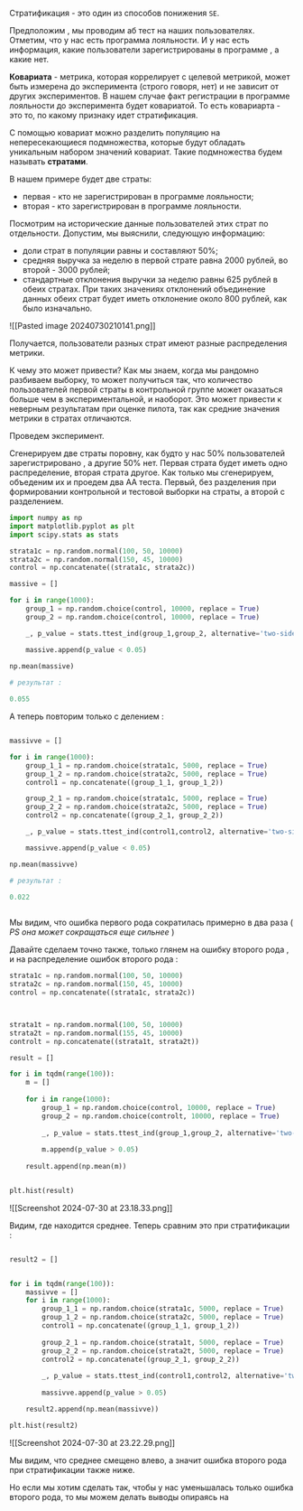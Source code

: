 Стратификация - это один из способов понижения `SE`.

Предположим , мы проводим аб тест на наших пользователях. Отметим, что у нас есть программа лояльности. И у нас есть информация, какие пользователи зарегистрированы в программе , а какие нет. 

**Ковариата** - метрика, которая коррелирует с целевой метрикой, может быть измерена до эксперимента (строго говоря, нет) и не зависит от других экспериментов. В нашем случае факт регистрации в программе лояльности до эксперимента будет ковариатой. То есть ковариарта - это то, по какому признаку идет стратификация. 

С помощью ковариат можно разделить популяцию на непересекающиеся подмножества, которые будут обладать уникальным набором значений ковариат. Такие подмножества будем называть **стратами**.

В нашем примере будет две страты:

- первая - кто не зарегистрирован в программе лояльности;
- вторая - кто зарегистрирован в программе лояльности.

Посмотрим на исторические данные пользователей этих страт по отдельности. Допустим, мы выяснили, следующую информацию:

- доли страт в популяции равны и составляют 50%;
- средняя выручка за неделю в первой страте равна 2000 рублей, во второй - 3000 рублей;
- стандартные отклонения выручки за неделю равны 625 рублей в обеих стратах. При таких значениях отклонений объединение данных обеих страт будет иметь отклонение около 800 рублей, как было изначально.

![[Pasted image 20240730210141.png]]

Получается, пользователи разных страт имеют разные распределения метрики.

К чему это может привести? Как мы знаем, когда мы рандомно разбиваем выборку, то может получиться так, что количество пользователей первой страты в контрольной группе может оказаться больше чем в экспериментальной, и наоборот. Это может привести к неверным результатам при оценке пилота, так как средние значения метрики в стратах отличаются.

Проведем эксперимент. 

Сгенерируем две страты поровну, как будто у нас 50% пользователей зарегистрировано , а другие 50% нет. Первая страта будет иметь одно распределение, вторая страта другое. Как только мы сгенерируем, объеденим их и проедем два АА теста. Первый, без разделения при формировании контрольной и тестовой выборки на страты, а второй с разделением. 

```python
import numpy as np
import matplotlib.pyplot as plt
import scipy.stats as stats

strata1c = np.random.normal(100, 50, 10000)
strata2c = np.random.normal(150, 45, 10000)
control = np.concatenate((strata1c, strata2c))

massive = []

for i in range(1000):
    group_1 = np.random.choice(control, 10000, replace = True)
    group_2 = np.random.choice(control, 10000, replace = True)

    _, p_value = stats.ttest_ind(group_1,group_2, alternative='two-sided')

    massive.append(p_value < 0.05)
    
np.mean(massive)

# результат : 

0.055
```

А теперь повторим только с делением : 

```python

massivve = []

for i in range(1000):
    group_1_1 = np.random.choice(strata1c, 5000, replace = True)
    group_1_2 = np.random.choice(strata2c, 5000, replace = True)
    control1 = np.concatenate((group_1_1, group_1_2))

    group_2_1 = np.random.choice(strata1c, 5000, replace = True)
    group_2_2 = np.random.choice(strata2c, 5000, replace = True)
    control2 = np.concatenate((group_2_1, group_2_2))

    _, p_value = stats.ttest_ind(control1,control2, alternative='two-sided')

    massivve.append(p_value < 0.05)

np.mean(massivve)

# результат : 

0.022
    
```

Мы видим, что ошибка первого рода сократилась примерно в два раза ( *PS она может сокращаться еще сильнее* )

Давайте сделаем точно также, только глянем на ошибку второго рода , и на распределение ошибок второго рода : 

```python
strata1c = np.random.normal(100, 50, 10000)
strata2c = np.random.normal(150, 45, 10000)
control = np.concatenate((strata1c, strata2c))



strata1t = np.random.normal(100, 50, 10000)
strata2t = np.random.normal(155, 45, 10000)
controlt = np.concatenate((strata1t, strata2t))
```

```python 
result = []

for i in tqdm(range(100)):
    m = []
    
    for i in range(1000):
        group_1 = np.random.choice(control, 10000, replace = True)
        group_2 = np.random.choice(controlt, 10000, replace = True)
    
        _, p_value = stats.ttest_ind(group_1,group_2, alternative='two-sided')
    
        m.append(p_value > 0.05)
        
    result.append(np.mean(m)) 


plt.hist(result)

```

![[Screenshot 2024-07-30 at 23.18.33.png]]

Видим, где находится среднее. Теперь сравним это при стратификации : 

```python

result2 = []


for i in tqdm(range(100)):
    massivve = []
    for i in range(1000):
        group_1_1 = np.random.choice(strata1c, 5000, replace = True)
        group_1_2 = np.random.choice(strata2c, 5000, replace = True)
        control1 = np.concatenate((group_1_1, group_1_2))
    
        group_2_1 = np.random.choice(strata1t, 5000, replace = True)
        group_2_2 = np.random.choice(strata2t, 5000, replace = True)
        control2 = np.concatenate((group_2_1, group_2_2))
    
        _, p_value = stats.ttest_ind(control1,control2, alternative='two-sided')
    
        massivve.append(p_value > 0.05)

    result2.append(np.mean(massivve))

plt.hist(result2)
```

![[Screenshot 2024-07-30 at 23.22.29.png]]

Мы видим, что среднее смещено влево, а значит ошибка второго рода при стратификации также ниже. 

Но если мы хотим сделать так, чтобы у нас уменьшалась только ошибка второго рода, то мы можем делать выводы опираясь на 